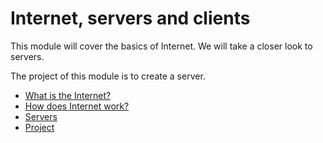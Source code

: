 # Internet, servers and clients

This module will cover the basics of Internet. We will take a closer look to servers.

The project of this module is to create a server.

* [What is the Internet?](./what-internet.md)
* [How does Internet work?](./how-internet.md)
* [Servers](./servers.md)
* [Project](./web-server.md)